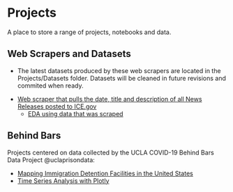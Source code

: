 # Projects

A place to store a range of projects, notebooks and data. 

## Web Scrapers and Datasets 
* The latest datasets produced by these web scrapers are located in the Projects/Datasets folder. Datasets will be cleaned in future revisions and commited when ready. 
- [Web scraper that pulls the date, title and description of all News Releases posted to ICE.gov](https://colab.research.google.com/drive/1dxwfR4Aewc_1vIiAFkeW05XN6mxXhlHe?usp=sharing)
  - [EDA using data that was scraped](https://colab.research.google.com/drive/1VLgRGeLJgiT3F4TL8_hVOKOWiUmk9QmQ?usp=sharing)

## Behind Bars
Projects centered on data collected by the UCLA COVID-19 Behind Bars Data Project @uclaprisondata: 
- [Mapping Immigration Detention Facilities in the United States](https://colab.research.google.com/drive/1m-qQiFJHfEwVBJowMRDQEt1jcH2uJeKJ#scrollTo=tQ6VzF8_0fMI)
- [Time Series Analysis with Plotly](https://colab.research.google.com/drive/1Ql_4MncKuhjHLRdyHTs0dwj32tzi_gKk?usp=sharing)

